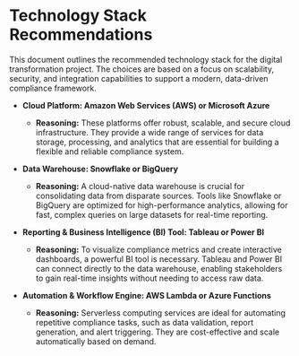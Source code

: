 # Technology Stack Recommendations

This document outlines the recommended technology stack for the digital transformation project. The choices are based on a focus on scalability, security, and integration capabilities to support a modern, data-driven compliance framework.

* **Cloud Platform: Amazon Web Services (AWS) or Microsoft Azure**
    * **Reasoning:** These platforms offer robust, scalable, and secure cloud infrastructure. They provide a wide range of services for data storage, processing, and analytics that are essential for building a flexible and reliable compliance system.

* **Data Warehouse: Snowflake or BigQuery**
    * **Reasoning:** A cloud-native data warehouse is crucial for consolidating data from disparate sources. Tools like Snowflake or BigQuery are optimized for high-performance analytics, allowing for fast, complex queries on large datasets for real-time reporting.

* **Reporting & Business Intelligence (BI) Tool: Tableau or Power BI**
    * **Reasoning:** To visualize compliance metrics and create interactive dashboards, a powerful BI tool is necessary. Tableau and Power BI can connect directly to the data warehouse, enabling stakeholders to gain real-time insights without needing to access raw data.

* **Automation & Workflow Engine: AWS Lambda or Azure Functions**
    * **Reasoning:** Serverless computing services are ideal for automating repetitive compliance tasks, such as data validation, report generation, and alert triggering. They are cost-effective and scale automatically based on demand.
